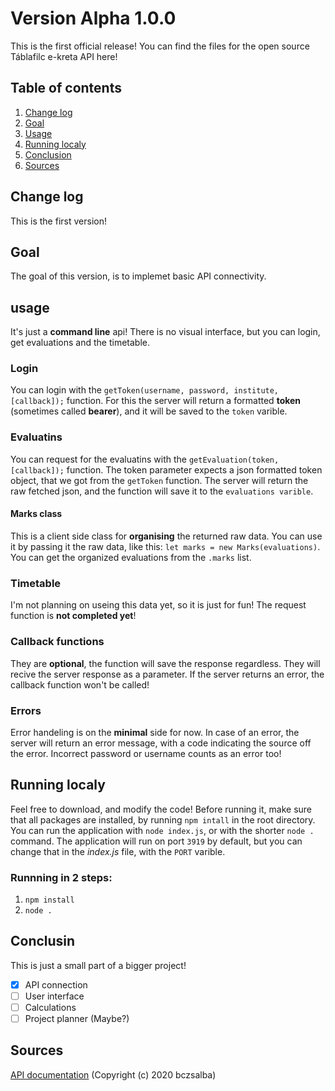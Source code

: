 # Version Alpha 1.0.0

This is the first official release!
You can find the files for the open source Táblafilc e-kreta API here!

## Table of contents

1. [Change log](#changelog)
2. [Goal](#goal)
3. [Usage](#usage)
4. [Running localy](#runninglocaly)
5. [Conclusion](#conclusion)
6. [Sources](#sources)

<a name="changelog"/>

## Change log

This is the first version!

<a name="goal"/>

## Goal

The goal of this version, is to implemet basic API connectivity.

<a name="usage"/>

## usage

It's just a **command line** api!
There is no visual interface, but you can login, get evaluations and the timetable.

### Login

You can login with the `getToken(username, password, institute, [callback]);` function.
For this the server will return a formatted **token** (sometimes called **bearer**), and it will be saved to the `token` varible.


### Evaluatins

You can request for the evaluatins with the `getEvaluation(token, [callback]);` function.
The token parameter expects a json formatted token object, that we got from the `getToken` function.
The server will return the raw fetched json, and the function will save it to the `evaluations varible`.

#### Marks class

This is a client side class for **organising** the returned raw data.
You can use it by passing it the raw data, like this: `let marks = new Marks(evaluations)`.
You can get the organized evaluations from the `.marks` list.

### Timetable

I'm not planning on useing this data yet, so it is just for fun!
The request function is **not completed yet**!

### Callback functions

They are **optional**, the function will save the response regardless.
They will recive the server response as a parameter.
If the server returns an error, the callback function won't be called!

### Errors

Error handeling is on the **minimal** side for now.
In case of an error, the server will return an error message, with a code indicating the source off the error.
Incorrect password or username counts as an error too!

<a name="runninglocaly" />

## Running localy

Feel free to download, and modify the code!
Before running it, make sure that all packages are installed, by running `npm intall` in the root directory.
You can run the application with `node index.js`, or with the shorter `node .` command.
The application will run on port `3919` by default, but you can change that in the *index.js* file, with the `PORT` varible.

### Runnning in 2 steps:

1. `npm install`
2. `node .`

<a name="conclusion" />

## Conclusin

This is just a small part of a bigger project!

- [X] API connection
- [ ] User interface
- [ ] Calculations
- [ ] Project planner (Maybe?)

<a name="sources" />

## Sources

[API documentation](https://github.com/bczsalba/ekreta-docs-v3) (Copyright (c) 2020 bczsalba)

